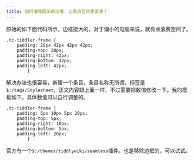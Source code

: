 ```yaml
---
title: 如何清除展示的边框，让条目显得更紧凑？
---
```


原始的如下面代码所示，边框挺大的，对于偏小的电脑来说，就有点浪费空间了。

```
.tc-tiddler-frame {
    padding: 28px 42px 42px 42px;
    padding-top: 28px;
    padding-right: 42px;
    padding-bottom: 42px;
    padding-left: 42px;
		}
```

解决办法也很容易，新建一个条目，条目名称无所谓，标签是`$:/tags/Stylesheet`，正文内容跟上面一样，不过需要把数值修改一下。我的模板如下。具体数值可以自行调整的。


```
.tc-tiddler-frame {
    padding: 5px 10px 5px 20px;
    padding-top: 5px;
    padding-right: 10px;
    padding-bottom: 5px;
    padding-left: 20px;
		}
```

官方有一个`$:/themes/tiddlywiki/seamless`插件。也是移除边框的，可以试试。
